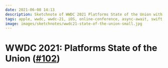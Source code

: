 ```yaml
---
date: 2021-06-08 14:13
description: Sketchnote of WWDC 2021 Platforms State of the Union with detailed announcements about Xcode 13, Xcode Cloud, Swift, SwiftUI, Swift Playground 4, AR, Metal, Focus, Screentime API, Widgets, SharePlay and more
tags: apple, wwdc, wwdc-21, iOS, online-conference, async-await, swift, swiftui, ar-kit, widget
image: images/sketchnotes/wwdc21-state-of-the-union-small.jpg
---
```


# WWDC 2021: Platforms State of the Union ([#102](https://developer.apple.com/wwdc21/102))
